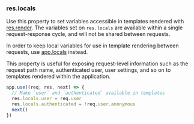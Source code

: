 <h3 id='res.locals'>res.locals</h3>

Use this property to set variables accessible in templates rendered with [res.render](#res.render).
The variables set on `res.locals` are available within a single request-response cycle, and will not
be shared between requests.

In order to keep local variables for use in template rendering between requests, use
[app.locals](#app.locals) instead.

This property is useful for exposing request-level information such as the request path name,
authenticated user, user settings, and so on to templates rendered within the application.

```js
app.use((req, res, next) => {
  // Make `user` and `authenticated` available in templates
  res.locals.user = req.user
  res.locals.authenticated = !req.user.anonymous
  next()
})
```
